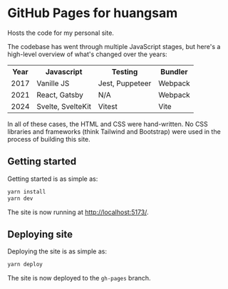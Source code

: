 # GitHub Pages for huangsam

Hosts the code for my personal site.

The codebase has went through multiple JavaScript stages, but here's a
high-level overview of what's changed over the years:

<table>
  <tr>
    <th>Year</th>
    <th>Javascript</th>
    <th>Testing</th>
    <th>Bundler</th>
  </tr>
  <tr>
    <td>2017</td>
    <td>Vanille JS</td>
    <td>Jest, Puppeteer</td>
    <td>Webpack</td>
  </tr>
  <tr>
    <td>2021</td>
    <td>React, Gatsby</td>
    <td>N/A</td>
    <td>Webpack</td>
  </tr>
  <tr>
    <td>2024</td>
    <td>Svelte, SvelteKit</td>
    <td>Vitest</td>
    <td>Vite</td>
  </tr>
</table>

In all of these cases, the HTML and CSS were hand-written. No CSS libraries
and frameworks (think Tailwind and Bootstrap) were used in the process of
building this site.

## Getting started

Getting started is as simple as:

```bash
yarn install
yarn dev
```

The site is now running at <http://localhost:5173/>.

## Deploying site

Deploying the site is as simple as:

```bash
yarn deploy
```

The site is now deployed to the `gh-pages` branch.
